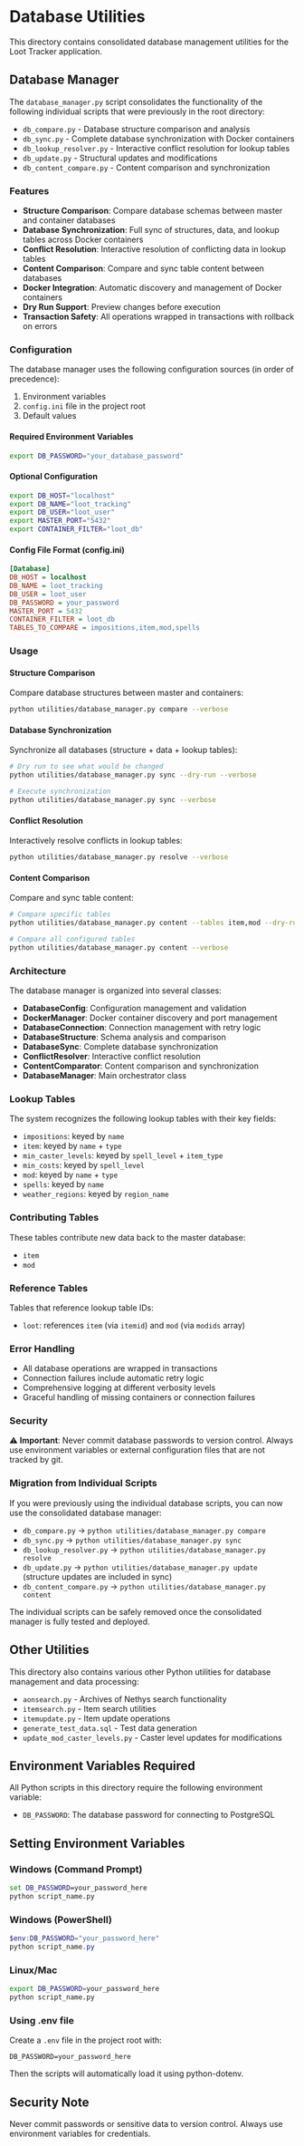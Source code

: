 # Database Utilities

This directory contains consolidated database management utilities for the Loot Tracker application.

## Database Manager

The `database_manager.py` script consolidates the functionality of the following individual scripts that were previously in the root directory:

- `db_compare.py` - Database structure comparison and analysis
- `db_sync.py` - Complete database synchronization with Docker containers  
- `db_lookup_resolver.py` - Interactive conflict resolution for lookup tables
- `db_update.py` - Structural updates and modifications
- `db_content_compare.py` - Content comparison and synchronization

### Features

- **Structure Comparison**: Compare database schemas between master and container databases
- **Database Synchronization**: Full sync of structures, data, and lookup tables across Docker containers
- **Conflict Resolution**: Interactive resolution of conflicting data in lookup tables
- **Content Comparison**: Compare and sync table content between databases
- **Docker Integration**: Automatic discovery and management of Docker containers
- **Dry Run Support**: Preview changes before execution
- **Transaction Safety**: All operations wrapped in transactions with rollback on errors

### Configuration

The database manager uses the following configuration sources (in order of precedence):

1. Environment variables
2. `config.ini` file in the project root
3. Default values

#### Required Environment Variables

```bash
export DB_PASSWORD="your_database_password"
```

#### Optional Configuration

```bash
export DB_HOST="localhost"
export DB_NAME="loot_tracking" 
export DB_USER="loot_user"
export MASTER_PORT="5432"
export CONTAINER_FILTER="loot_db"
```

#### Config File Format (config.ini)

```ini
[Database]
DB_HOST = localhost
DB_NAME = loot_tracking
DB_USER = loot_user
DB_PASSWORD = your_password
MASTER_PORT = 5432
CONTAINER_FILTER = loot_db
TABLES_TO_COMPARE = impositions,item,mod,spells
```

### Usage

#### Structure Comparison

Compare database structures between master and containers:

```bash
python utilities/database_manager.py compare --verbose
```

#### Database Synchronization

Synchronize all databases (structure + data + lookup tables):

```bash
# Dry run to see what would be changed
python utilities/database_manager.py sync --dry-run --verbose

# Execute synchronization
python utilities/database_manager.py sync --verbose
```

#### Conflict Resolution

Interactively resolve conflicts in lookup tables:

```bash
python utilities/database_manager.py resolve --verbose
```

#### Content Comparison

Compare and sync table content:

```bash
# Compare specific tables
python utilities/database_manager.py content --tables item,mod --dry-run

# Compare all configured tables
python utilities/database_manager.py content --verbose
```

### Architecture

The database manager is organized into several classes:

- **DatabaseConfig**: Configuration management and validation
- **DockerManager**: Docker container discovery and port management
- **DatabaseConnection**: Connection management with retry logic
- **DatabaseStructure**: Schema analysis and comparison
- **DatabaseSync**: Complete database synchronization
- **ConflictResolver**: Interactive conflict resolution
- **ContentComparator**: Content comparison and synchronization
- **DatabaseManager**: Main orchestrator class

### Lookup Tables

The system recognizes the following lookup tables with their key fields:

- `impositions`: keyed by `name`
- `item`: keyed by `name` + `type`
- `min_caster_levels`: keyed by `spell_level` + `item_type`
- `min_costs`: keyed by `spell_level`
- `mod`: keyed by `name` + `type`
- `spells`: keyed by `name`
- `weather_regions`: keyed by `region_name`

### Contributing Tables

These tables contribute new data back to the master database:

- `item`
- `mod`

### Reference Tables

Tables that reference lookup table IDs:

- `loot`: references `item` (via `itemid`) and `mod` (via `modids` array)

### Error Handling

- All database operations are wrapped in transactions
- Connection failures include automatic retry logic
- Comprehensive logging at different verbosity levels
- Graceful handling of missing containers or connection failures

### Security

⚠️ **Important**: Never commit database passwords to version control. Always use environment variables or external configuration files that are not tracked by git.

### Migration from Individual Scripts

If you were previously using the individual database scripts, you can now use the consolidated database manager:

- `db_compare.py` → `python utilities/database_manager.py compare`
- `db_sync.py` → `python utilities/database_manager.py sync`
- `db_lookup_resolver.py` → `python utilities/database_manager.py resolve`
- `db_update.py` → `python utilities/database_manager.py update` (structure updates are included in sync)
- `db_content_compare.py` → `python utilities/database_manager.py content`

The individual scripts can be safely removed once the consolidated manager is fully tested and deployed.

## Other Utilities

This directory also contains various other Python utilities for database management and data processing:

- `aonsearch.py` - Archives of Nethys search functionality
- `itemsearch.py` - Item search utilities
- `itemupdate.py` - Item update operations
- `generate_test_data.sql` - Test data generation
- `update_mod_caster_levels.py` - Caster level updates for modifications

## Environment Variables Required

All Python scripts in this directory require the following environment variable:

- `DB_PASSWORD`: The database password for connecting to PostgreSQL

## Setting Environment Variables

### Windows (Command Prompt)
```cmd
set DB_PASSWORD=your_password_here
python script_name.py
```

### Windows (PowerShell)  
```powershell
$env:DB_PASSWORD="your_password_here"
python script_name.py
```

### Linux/Mac
```bash
export DB_PASSWORD=your_password_here
python script_name.py
```

### Using .env file
Create a `.env` file in the project root with:
```
DB_PASSWORD=your_password_here
```

Then the scripts will automatically load it using python-dotenv.

## Security Note

Never commit passwords or sensitive data to version control. Always use environment variables for credentials.